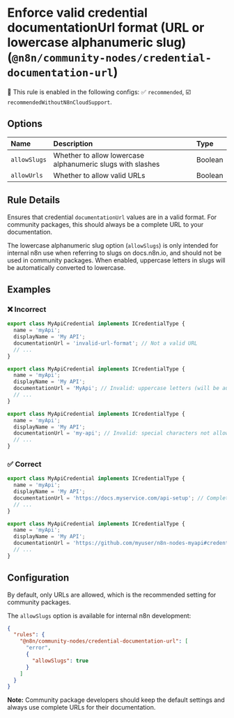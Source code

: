 # Enforce valid credential documentationUrl format (URL or lowercase alphanumeric slug) (`@n8n/community-nodes/credential-documentation-url`)

💼 This rule is enabled in the following configs: ✅ `recommended`, ☑️ `recommendedWithoutN8nCloudSupport`.

<!-- end auto-generated rule header -->

## Options

<!-- begin auto-generated rule options list -->

| Name         | Description                                            | Type    |
| :----------- | :----------------------------------------------------- | :------ |
| `allowSlugs` | Whether to allow lowercase alphanumeric slugs with slashes | Boolean |
| `allowUrls`  | Whether to allow valid URLs                            | Boolean |

<!-- end auto-generated rule options list -->

## Rule Details

Ensures that credential `documentationUrl` values are in a valid format. For community packages, this should always be a complete URL to your documentation.

The lowercase alphanumeric slug option (`allowSlugs`) is only intended for internal n8n use when referring to slugs on docs.n8n.io, and should not be used in community packages. When enabled, uppercase letters in slugs will be automatically converted to lowercase.

## Examples

### ❌ Incorrect

```typescript
export class MyApiCredential implements ICredentialType {
  name = 'myApi';
  displayName = 'My API';
  documentationUrl = 'invalid-url-format'; // Not a valid URL
  // ...
}
```

```typescript
export class MyApiCredential implements ICredentialType {
  name = 'myApi';
  displayName = 'My API';
  documentationUrl = 'MyApi'; // Invalid: uppercase letters (will be autofixed to 'myapi')
  // ...
}
```

```typescript
export class MyApiCredential implements ICredentialType {
  name = 'myApi';
  displayName = 'My API';
  documentationUrl = 'my-api'; // Invalid: special characters not allowed
  // ...
}
```

### ✅ Correct

```typescript
export class MyApiCredential implements ICredentialType {
  name = 'myApi';
  displayName = 'My API';
  documentationUrl = 'https://docs.myservice.com/api-setup'; // Complete URL to documentation
  // ...
}
```

```typescript
export class MyApiCredential implements ICredentialType {
  name = 'myApi';
  displayName = 'My API';
  documentationUrl = 'https://github.com/myuser/n8n-nodes-myapi#credentials'; // GitHub README section
  // ...
}
```

## Configuration

By default, only URLs are allowed, which is the recommended setting for community packages.

The `allowSlugs` option is available for internal n8n development:

```json
{
  "rules": {
    "@n8n/community-nodes/credential-documentation-url": [
      "error",
      {
        "allowSlugs": true
      }
    ]
  }
}
```

**Note:** Community package developers should keep the default settings and always use complete URLs for their documentation.
